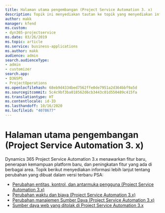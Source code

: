 ```yaml
---
title: Halaman utama pengembangan (Project Service Automation 3. x)
description: Topik ini menyediakan tautan ke topik yang menyediakan informasi pengembangan untuk Dynamics 365 Project Service Automation (PSA) versi 3. x.
author: makk
manager: kfend
ms.custom:
- dyn365-projectservice
ms.date: 03/26/2019
ms.topic: article
ms.service: business-applications
ms.author: makk
audience: admin
search.audienceType:
- admin
- customizer
search.app:
- D365PS
- ProjectOperations
ms.openlocfilehash: 68eb9d4334bed7562ffe0de7951a2d364bbf9a5d
ms.sourcegitcommit: 5c4c9bf3ba018562d6cb3443c01d550489c415fa
ms.translationtype: HT
ms.contentlocale: id-ID
ms.lasthandoff: 10/16/2020
ms.locfileid: "4078677"
---
```

# <a name="development-home-page-project-service-automation-3x"></a>Halaman utama pengembangan (Project Service Automation 3. x)

Dynamics 365 Project Service Automation 3.x menawarkan fitur baru, penerapan kemampuan platform baru, dan peningkatan fitur yang ada di berbagai area. Topik berikut menyediakan informasi lebih lanjut tentang perubahan yang dibuat dalam versi terbaru PSA:

- [Perubahan entitas, kontrol, dan antarmuka pengguna (Project Service Automation 3.x)](../developer-guides/entity-changes-v3.x.md)
- [Perubahan waktu dan biaya (Project Service Automation 3.x)](../developer-guides/time-expense-changes-v3.x.md)
- [Perubahan manajemen Sumber Daya (Project Service Automation 3.x)](../developer-guides/resource-management-changes-v3.x.md)
- [Sumber daya web yang ditolak di Project Service Automation 3.x](../developer-guides/web-resources-deprecated-v3.x.md)
